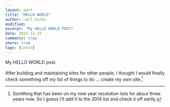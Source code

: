 ```yaml
---
layout: post
title: "HELLO WORLD"
author: carl_hicks 
modified:
excerpt: "My HELLO WORLD POST"
date: 2013-11-15
comments: true
share: true
tags: [intro]
---
```


My HELLO WORLD post.   
<br>
After building and maintaining sites for other people, I thought I would finally check something off my list of things to do ... create my own site.[^1]

[^1]:Somthing that has been on my new year resolution lists for about three years now. So I guess I'll add it to the 2014 list and check it off earily.
